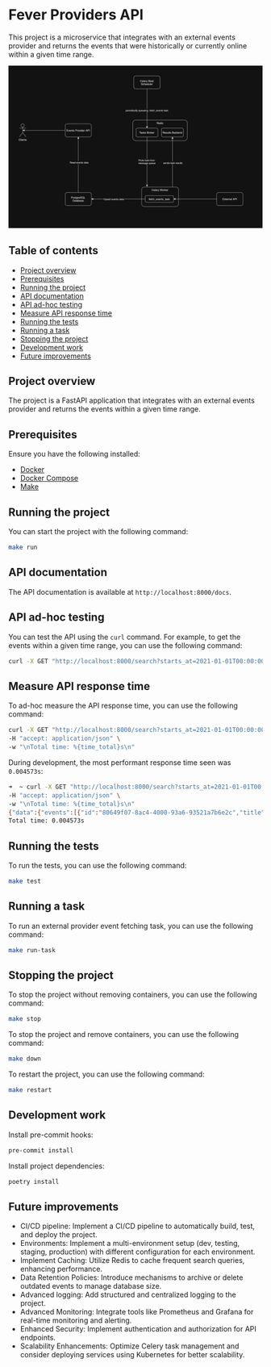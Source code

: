 # Fever Providers API

This project is a microservice that integrates with an external events provider and returns the events that were historically or currently online within a given time range.

![Architecture diagram](architecture_diagram.png)


## Table of contents

- [Project overview](#project-overview)
- [Prerequisites](#prerequisites)
- [Running the project](#running-the-project)
- [API documentation](#api-documentation)
- [API ad-hoc testing](#api-ad-hoc-testing)
- [Measure API response time](#measure-api-response-time)
- [Running the tests](#running-the-tests)
- [Running a task](#running-a-task)
- [Stopping the project](#stopping-the-project)
- [Development work](#development-work)
- [Future improvements](#future-improvements)

## Project overview

The project is a FastAPI application that integrates with an external events provider and returns the events within a given time range.

## Prerequisites

Ensure you have the following installed:

- [Docker](https://www.docker.com/get-started)
- [Docker Compose](https://docs.docker.com/compose/install/)
- [Make](https://www.gnu.org/software/make/)

## Running the project

You can start the project with the following command:

```bash
make run
```

## API documentation

The API documentation is available at `http://localhost:8000/docs`.

## API ad-hoc testing

You can test the API using the `curl` command. For example, to get the events within a given time range, you can use the following command:

```bash
curl -X GET "http://localhost:8000/search?starts_at=2021-01-01T00:00:00Z&ends_at=2021-12-31T23:59:59Z"
```

## Measure API response time

To ad-hoc measure the API response time, you can use the following command:

```bash
curl -X GET "http://localhost:8000/search?starts_at=2021-01-01T00:00:00&ends_at=2021-12-31T23:59:59Z" \
-H "accept: application/json" \
-w "\nTotal time: %{time_total}s\n"
```

During development, the most performant response time seen was `0.004573s`:

```bash
➜  ~ curl -X GET "http://localhost:8000/search?starts_at=2021-01-01T00:00:00&ends_at=2021-12-31T23:59:55Z" \
-H "accept: application/json" \
-w "\nTotal time: %{time_total}s\n"
{"data":{"events":[{"id":"80649f07-8ac4-4000-93a6-93521a7b6e2c","title":"Pantomima Full","start_date":"2021-02-10","start_time":"20:00:00","end_date":"2021-02-10","end_time":"21:30:00","min_price":55.0,"max_price":55.0},{"id":"49a57bed-efbb-4a8f-bf28-079c22fc4ddf","title":"Camela en concierto","start_date":"2021-06-30","start_time":"21:00:00","end_date":"2021-06-30","end_time":"22:00:00","min_price":15.0,"max_price":30.0},{"id":"75243926-3c8a-49fd-a752-37840435344b","title":"Los Morancos","start_date":"2021-07-31","start_time":"20:00:00","end_date":"2021-07-31","end_time":"21:20:00","min_price":65.0,"max_price":75.0}]},"error":null}
Total time: 0.004573s
```

## Running the tests

To run the tests, you can use the following command:

```bash
make test
```

## Running a task

To run an external provider event fetching task, you can use the following command:

```bash
make run-task
```

## Stopping the project

To stop the project without removing containers, you can use the following command:

```bash
make stop
```

To stop the project and remove containers, you can use the following command:

```bash
make down
```

To restart the project, you can use the following command:

```bash
make restart
```

## Development work

Install pre-commit hooks:

```bash
pre-commit install
```

Install project dependencies:

```bash
poetry install
```

## Future improvements

- CI/CD pipeline: Implement a CI/CD pipeline to automatically build, test, and deploy the project.
- Environments: Implement a multi-environment setup (dev, testing, staging, production) with different configuration for each environment.
- Implement Caching: Utilize Redis to cache frequent search queries, enhancing performance.
- Data Retention Policies: Introduce mechanisms to archive or delete outdated events to manage database size.
- Advanced logging: Add structured and centralized logging to the project.
- Advanced Monitoring: Integrate tools like Prometheus and Grafana for real-time monitoring and alerting.
- Enhanced Security: Implement authentication and authorization for API endpoints.
- Scalability Enhancements: Optimize Celery task management and consider deploying services using Kubernetes for better scalability.
